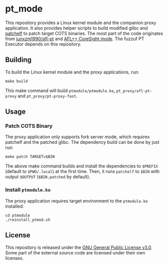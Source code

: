 # pt_mode

This repository provides a Linux kernel module and the companion proxy application. It also provides helper scripts to build modified glibc and [patchelf](https://github.com/NixOS/patchelf) to patch target COTS binaries. The most part of the code originates from [junxzm1990/afl-pt](https://github.com/junxzm1990/afl-pt) and [AFL++ CoreSight mode](https://github.com/AFLplusplus/AFLplusplus/tree/stable/coresight_mode). The fuzzuf PT Executor depends on this repository.

## Building

To build the Linux kernel module and the proxy applications, run:

```shell
make build
```

This make command will build `ptmodule/ptmodule.ko`, `pt_proxy/afl-pt-proxy` and `pt_proxy/pt-proxy-fast`.

## Usage

### Patch COTS Binary

The proxy application only supports fork server mode, which requires patchelf and the patched glibc. The dependency build can be done by just run:

```shell
make patch TARGET=$BIN
```

The above make command builds and install the dependencies to `$PREFIX` (default to `$PWD/.local`) at the first time. Then, it runs `patchelf` to `$BIN` with output `$OUTPUT` (`$BIN.patched` by default).

### Install `ptmodule.ko`

The proxy application requires target environment to the `ptmodule.ko` installed:

```shell
cd ptmodule
./reinstall_ptmod.sh
```

## License

This repository is released under the [GNU General Public License v3.0](/LICENSE). Some part of the external source code are licensed under their own licenses.
